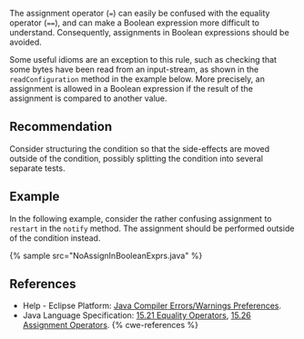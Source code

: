 The assignment operator (`=`) can easily be confused with the equality operator (`==`), and can make a Boolean expression more difficult to understand. Consequently, assignments in Boolean expressions should be avoided.

Some useful idioms are an exception to this rule, such as checking that some bytes have been read from an input-stream, as shown in the `readConfiguration` method in the example below. More precisely, an assignment is allowed in a Boolean expression if the result of the assignment is compared to another value.


## Recommendation
Consider structuring the condition so that the side-effects are moved outside of the condition, possibly splitting the condition into several separate tests.


## Example
In the following example, consider the rather confusing assignment to `restart` in the `notify` method. The assignment should be performed outside of the condition instead.

{% sample src="NoAssignInBooleanExprs.java" %}

## References
* Help - Eclipse Platform: [Java Compiler Errors/Warnings Preferences](https://help.eclipse.org/2020-12/advanced/content.jsp?topic=/org.eclipse.jdt.doc.user/reference/preferences/java/compiler/ref-preferences-errors-warnings.htm).
* Java Language Specification: [15.21 Equality Operators](https://docs.oracle.com/javase/specs/jls/se11/html/jls-15.html#jls-15.21), [15.26 Assignment Operators](https://docs.oracle.com/javase/specs/jls/se11/html/jls-15.html#jls-15.26).
{% cwe-references %}
